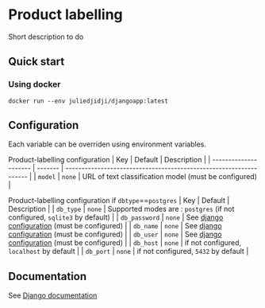 # Product labelling

Short description to do


## Quick start

### Using docker

```
docker run --env juliedjidji/djangoapp:latest
```

## Configuration

Each variable can be overriden using environment variables.

Product-labelling configuration
| Key | Default | Description |
| --------------------- | ------- | ------------------------------------------------------------------ |
| `model` | `none` | URL of text classification model (must be configured) |

Product-labelling configuration if `dbtype`==`postgres`
| Key | Default | Description |
| `db_type` | `none` | Supported modes are : `postgres` (if not configured, `sqlite3` by default)  |
| `db_password` | `none` | See [django configuration](https://docs.djangoproject.com/fr/3.0/ref/settings/#std:setting-DATABASES) (must be configured) |
| `db_name` | `none` | See [django configuration](https://docs.djangoproject.com/fr/3.0/ref/settings/#std:setting-DATABASES) (must be configured) |
| `db_user` | `none` | See [django configuration](https://docs.djangoproject.com/fr/3.0/ref/settings/#std:setting-DATABASES) (must be configured) |
| `db_host` | `none` | if not configured, `localhost` by default |
| `db_port` | `none` | if not configured, `5432` by default |

## Documentation

See [Django documentation](https://docs.djangoproject.com/fr/3.0/)



